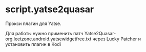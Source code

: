 # script.yatse2quasar
Прокси плагин для Yatse. 

Для работы нужно применить патч Yatse2Quasar-org.leetzone.android.yatsewidgetfree.txt через Lucky Patcher и установить плагин в Kodi
